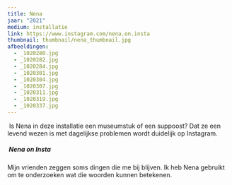 ```yaml
---
title: Nena
jaar: "2021"
medium: installatie
link: https://www.instagram.com/nena.on.insta
thumbnail: thumbnail/nena_thumbnail.jpg
afbeeldingen:
  - _1020280.jpg
  - _1020282.jpg
  - _1020284.jpg
  - _1020301.jpg
  - _1020304.jpg
  - _1020307.jpg
  - _1020311.jpg
  - _1020319.jpg
  - _1020337.jpg
---
```

 Is Nena in deze installatie een museumstuk of een suppoost? Dat ze een levend wezen is met dagelijkse problemen wordt duidelijk op Instagram. 

#####  Nena on Insta 

Mijn vrienden zeggen soms dingen die me bij blijven. Ik heb Nena gebruikt om te onderzoeken wat die woorden kunnen betekenen.
